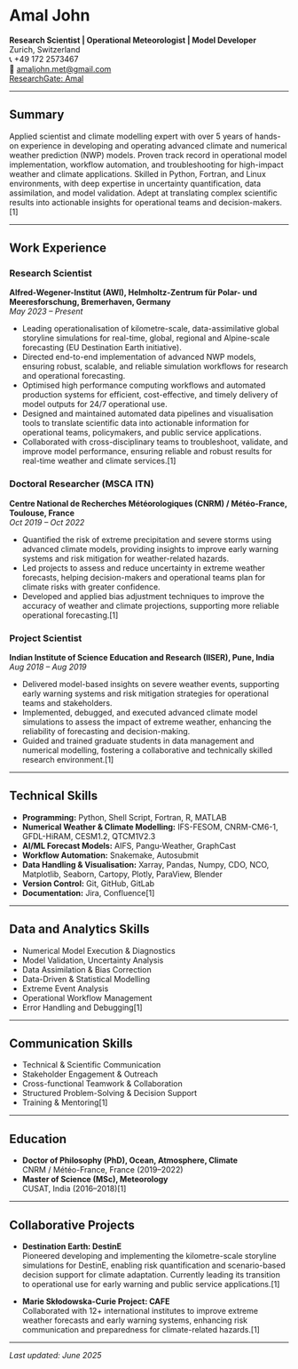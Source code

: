 # Amal John

**Research Scientist | Operational Meteorologist | Model Developer**  
Zurich, Switzerland  
📞 +49 172 2573467  
📧 amaljohn.met@gmail.com  
[ResearchGate: Amal](https://researchgate.net/Amal)

---

## Summary

Applied scientist and climate modelling expert with over 5 years of hands-on experience in developing and operating advanced climate and numerical weather prediction (NWP) models. Proven track record in operational model implementation, workflow automation, and troubleshooting for high-impact weather and climate applications. Skilled in Python, Fortran, and Linux environments, with deep expertise in uncertainty quantification, data assimilation, and model validation. Adept at translating complex scientific results into actionable insights for operational teams and decision-makers.[1]

---

## Work Experience

### Research Scientist  
**Alfred-Wegener-Institut (AWI), Helmholtz-Zentrum für Polar- und Meeresforschung, Bremerhaven, Germany**  
*May 2023 – Present*

- Leading operationalisation of kilometre-scale, data-assimilative global storyline simulations for real-time, global, regional and Alpine-scale forecasting (EU Destination Earth initiative).
- Directed end-to-end implementation of advanced NWP models, ensuring robust, scalable, and reliable simulation workflows for research and operational forecasting.
- Optimised high performance computing workflows and automated production systems for efficient, cost-effective, and timely delivery of model outputs for 24/7 operational use.
- Designed and maintained automated data pipelines and visualisation tools to translate scientific data into actionable information for operational teams, policymakers, and public service applications.
- Collaborated with cross-disciplinary teams to troubleshoot, validate, and improve model performance, ensuring reliable and robust results for real-time weather and climate services.[1]

### Doctoral Researcher (MSCA ITN)  
**Centre National de Recherches Météorologiques (CNRM) / Météo-France, Toulouse, France**  
*Oct 2019 – Oct 2022*

- Quantified the risk of extreme precipitation and severe storms using advanced climate models, providing insights to improve early warning systems and risk mitigation for weather-related hazards.
- Led projects to assess and reduce uncertainty in extreme weather forecasts, helping decision-makers and operational teams plan for climate risks with greater confidence.
- Developed and applied bias adjustment techniques to improve the accuracy of weather and climate projections, supporting more reliable operational forecasting.[1]

### Project Scientist  
**Indian Institute of Science Education and Research (IISER), Pune, India**  
*Aug 2018 – Aug 2019*

- Delivered model-based insights on severe weather events, supporting early warning systems and risk mitigation strategies for operational teams and stakeholders.
- Implemented, debugged, and executed advanced climate model simulations to assess the impact of extreme weather, enhancing the reliability of forecasting and decision-making.
- Guided and trained graduate students in data management and numerical modelling, fostering a collaborative and technically skilled research environment.[1]

---

## Technical Skills

- **Programming:** Python, Shell Script, Fortran, R, MATLAB
- **Numerical Weather & Climate Modelling:** IFS-FESOM, CNRM-CM6-1, GFDL-HiRAM, CESM1.2, QTCM1V2.3
- **AI/ML Forecast Models:** AIFS, Pangu-Weather, GraphCast
- **Workflow Automation:** Snakemake, Autosubmit
- **Data Handling & Visualisation:** Xarray, Pandas, Numpy, CDO, NCO, Matplotlib, Seaborn, Cartopy, Plotly, ParaView, Blender
- **Version Control:** Git, GitHub, GitLab
- **Documentation:** Jira, Confluence[1]

---

## Data and Analytics Skills

- Numerical Model Execution & Diagnostics
- Model Validation, Uncertainty Analysis
- Data Assimilation & Bias Correction
- Data-Driven & Statistical Modelling
- Extreme Event Analysis
- Operational Workflow Management
- Error Handling and Debugging[1]

---

## Communication Skills

- Technical & Scientific Communication
- Stakeholder Engagement & Outreach
- Cross-functional Teamwork & Collaboration
- Structured Problem-Solving & Decision Support
- Training & Mentoring[1]

---

## Education

- **Doctor of Philosophy (PhD), Ocean, Atmosphere, Climate**  
  CNRM / Météo-France, France (2019–2022)
- **Master of Science (MSc), Meteorology**  
  CUSAT, India (2016–2018)[1]

---

## Collaborative Projects

- **Destination Earth: DestinE**  
  Pioneered developing and implementing the kilometre-scale storyline simulations for DestinE, enabling risk quantification and scenario-based decision support for climate adaptation. Currently leading its transition to operational use for early warning and public service applications.[1]

- **Marie Skłodowska-Curie Project: CAFE**  
  Collaborated with 12+ international institutes to improve extreme weather forecasts and early warning systems, enhancing risk communication and preparedness for climate-related hazards.[1]

---

*Last updated: June 2025*
